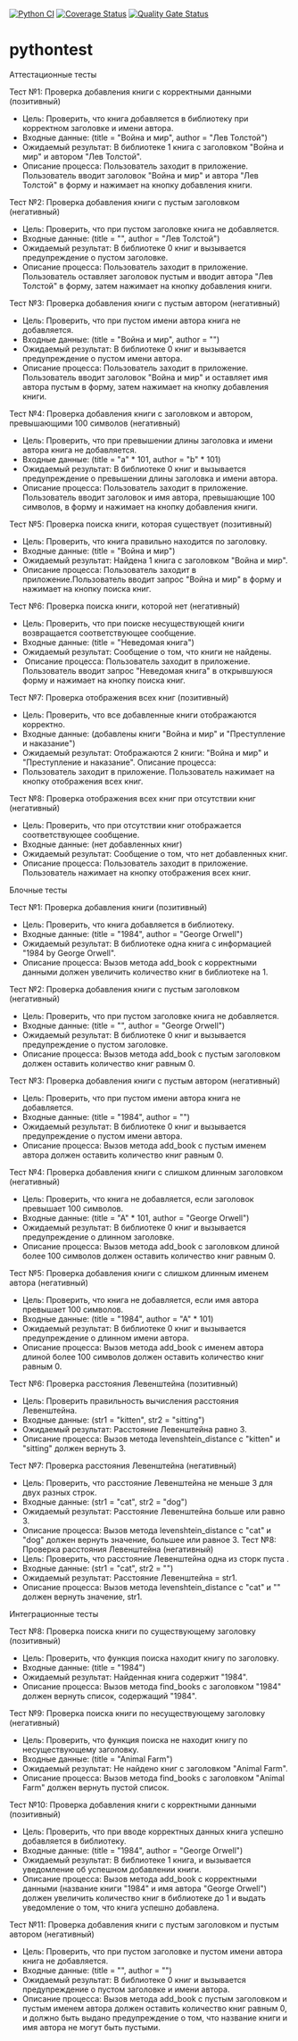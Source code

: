 [![Python CI](https://github.com/Alexanderkona/pythontest/actions/workflows/python-app.yml/badge.svg)](https://github.com/Alexanderkona/pythontest/actions/workflows/python-app.yml)
[![Coverage Status](https://coveralls.io/repos/github/Alexanderkona/pythontest/badge.svg?branch=main)](https://coveralls.io/github/Alexanderkona/pythontest?branch=main)
[![Quality Gate Status](https://sonarcloud.io/api/project_badges/measure?project=Alexanderkona_pythontest&metric=alert_status)](https://sonarcloud.io/dashboard?id=Alexanderkona_pythontest)

# pythontest

 
Аттестационные тесты 

Тест №1: Проверка добавления книги с корректными данными (позитивный)
- Цель: Проверить, что книга добавляется в библиотеку при корректном заголовке и имени автора. 
- Входные данные: (title = "Война и мир", author = "Лев Толстой") 
- Ожидаемый результат: В библиотеке 1 книга с заголовком "Война и мир" и автором "Лев Толстой". 
- Описание процесса: Пользователь заходит в приложение. Пользователь вводит заголовок "Война и мир" и автора "Лев Толстой" в форму и нажимает на кнопку добавления книги.

Тест №2: Проверка добавления книги с пустым заголовком (негативный)
- Цель: Проверить, что при пустом заголовке книга не добавляется. 
- Входные данные: (title = "", author = "Лев Толстой") 
- Ожидаемый результат: В библиотеке 0 книг и вызывается предупреждение о пустом заголовке. 
- Описание процесса: Пользователь заходит в приложение. Пользователь оставляет заголовок пустым и вводит автора "Лев Толстой" в форму, затем нажимает на кнопку добавления книги.

Тест №3: Проверка добавления книги с пустым автором (негативный)
- Цель: Проверить, что при пустом имени автора книга не добавляется.
- Входные данные: (title = "Война и мир", author = "") 
- Ожидаемый результат: В библиотеке 0 книг и вызывается предупреждение о пустом имени автора.
- Описание процесса: Пользователь заходит в приложение. Пользователь вводит заголовок "Война и мир" и оставляет имя автора пустым в форму, затем нажимает на кнопку добавления книги.

Тест №4: Проверка добавления книги с заголовком и автором, превышающими 100 символов (негативный)
- Цель: Проверить, что при превышении длины заголовка и имени автора книга не добавляется. 
- Входные данные: (title = "a" * 101, author = "b" * 101)
- Ожидаемый результат: В библиотеке 0 книг и вызывается предупреждение о превышении длины заголовка и имени автора. 
- Описание процесса: Пользователь заходит в приложение. Пользователь вводит заголовок и имя автора, превышающие 100 символов, в форму и нажимает на кнопку добавления книги.

Тест №5: Проверка поиска книги, которая существует (позитивный)
- Цель: Проверить, что книга правильно находится по заголовку.
- Входные данные: (title = "Война и мир")
- Ожидаемый результат: Найдена 1 книга с заголовком "Война и мир". 
- Описание процесса: Пользователь заходит в приложение.Пользователь вводит запрос "Война и мир" в форму и нажимает на кнопку поиска книг.

Тест №6: Проверка поиска книги, которой нет (негативный) 
- Цель: Проверить, что при поиске несуществующей книги возвращается соответствующее сообщение. 
- Входные данные: (title = "Неведомая книга")
- Ожидаемый результат: Сообщение о том, что книги не найдены.
-  Описание процесса: Пользователь заходит в приложение. Пользователь вводит запрос "Неведомая книга" в открывшуюся форму и нажимает на кнопку поиска книг.

Тест №7: Проверка отображения всех книг (позитивный)
- Цель: Проверить, что все добавленные книги отображаются корректно. 
- Входные данные: (добавлены книги "Война и мир" и "Преступление и наказание")
- Ожидаемый результат: Отображаются 2 книги: "Война и мир" и "Преступление и наказание". Описание процесса: 
- Пользователь заходит в приложение. Пользователь нажимает на кнопку отображения всех книг.

Тест №8: Проверка отображения всех книг при отсутствии книг (негативный)
- Цель: Проверить, что при отсутствии книг отображается соответствующее сообщение.
- Входные данные: (нет добавленных книг)
- Ожидаемый результат: Сообщение о том, что нет добавленных книг. 
- Описание процесса: Пользователь заходит в приложение. Пользователь нажимает на кнопку отображения всех книг.




Блочные тесты

Тест №1: Проверка добавления книги (позитивный)
- Цель: Проверить, что книга добавляется в библиотеку.
- Входные данные: (title = "1984", author = "George Orwell")
- Ожидаемый результат: В библиотеке одна книга с информацией "1984 by George Orwell".
- Описание процесса: Вызов метода add_book с корректными данными должен увеличить количество книг в библиотеке на 1.

Тест №2: Проверка добавления книги с пустым заголовком (негативный)
- Цель: Проверить, что при пустом заголовке книга не добавляется.
- Входные данные: (title = "", author = "George Orwell")
- Ожидаемый результат: В библиотеке 0 книг и вызывается предупреждение о пустом заголовке.
- Описание процесса: Вызов метода add_book с пустым заголовком должен оставить количество книг равным 0.

Тест №3: Проверка добавления книги с пустым автором (негативный)
- Цель: Проверить, что при пустом имени автора книга не добавляется.
- Входные данные: (title = "1984", author = "")
- Ожидаемый результат: В библиотеке 0 книг и вызывается предупреждение о пустом имени автора.
- Описание процесса: Вызов метода add_book с пустым именем автора должен оставить количество книг равным 0.

Тест №4: Проверка добавления книги с слишком длинным заголовком (негативный)
- Цель: Проверить, что книга не добавляется, если заголовок превышает 100 символов.
- Входные данные: (title = "A" * 101, author = "George Orwell")
- Ожидаемый результат: В библиотеке 0 книг и вызывается предупреждение о длинном заголовке.
- Описание процесса: Вызов метода add_book с заголовком длиной более 100 символов должен оставить количество книг равным 0.

Тест №5: Проверка добавления книги с слишком длинным именем автора (негативный)
- Цель: Проверить, что книга не добавляется, если имя автора превышает 100 символов.
- Входные данные: (title = "1984", author = "A" * 101)
- Ожидаемый результат: В библиотеке 0 книг и вызывается предупреждение о длинном имени автора.
- Описание процесса: Вызов метода add_book с именем автора длиной более 100 символов должен оставить количество книг равным 0.

Тест №6: Проверка расстояния Левенштейна (позитивный)
- Цель: Проверить правильность вычисления расстояния Левенштейна.
- Входные данные: (str1 = "kitten", str2 = "sitting")
- Ожидаемый результат: Расстояние Левенштейна равно 3.
- Описание процесса: Вызов метода levenshtein_distance с "kitten" и "sitting" должен вернуть 3.

Тест №7: Проверка расстояния Левенштейна (негативный)
- Цель: Проверить, что расстояние Левенштейна не меньше 3 для двух разных строк.
- Входные данные: (str1 = "cat", str2 = "dog")
- Ожидаемый результат: Расстояние Левенштейна больше или равно 3.
- Описание процесса: Вызов метода levenshtein_distance с "cat" и "dog" должен вернуть значение, большее или равное 3.
Тест №8: Проверка расстояния Левенштейна (негативный)
- Цель: Проверить, что расстояние Левенштейна одна из сторк пуста .
- Входные данные: (str1 = "cat", str2 = "")
- Ожидаемый результат: Расстояние Левенштейна = str1.
- Описание процесса: Вызов метода levenshtein_distance с "cat" и "" должен вернуть значение, str1.

Интеграционные тесты

Тест №8: Проверка поиска книги по существующему заголовку (позитивный)
- Цель: Проверить, что функция поиска находит книгу по заголовку.
- Входные данные: (title = "1984")
- Ожидаемый результат: Найденная книга содержит "1984".
- Описание процесса: Вызов метода find_books с заголовком "1984" должен вернуть список, содержащий "1984".

Тест №9: Проверка поиска книги по несуществующему заголовку (негативный)
- Цель: Проверить, что функция поиска не находит книгу по несуществующему заголовку.
- Входные данные: (title = "Animal Farm")
- Ожидаемый результат: Не найдено книг с заголовком "Animal Farm".
- Описание процесса: Вызов метода find_books с заголовком "Animal Farm" должен вернуть пустой список.

Тест №10: Проверка добавления книги с корректными данными (позитивный)
- Цель: Проверить, что при вводе корректных данных книга успешно добавляется в библиотеку.
- Входные данные: (title = "1984", author = "George Orwell")
- Ожидаемый результат: В библиотеке 1 книга, и вызывается уведомление об успешном добавлении книги.
- Описание процесса: Вызов метода add_book с корректными данными (название книги "1984" и имя автора "George Orwell") должен увеличить количество книг в библиотеке до 1 и выдать уведомление о том, что книга успешно добавлена.

Тест №11: Проверка добавления книги с пустым заголовком и пустым автором (негативный)
- Цель: Проверить, что при пустом заголовке и пустом имени автора книга не добавляется.
- Входные данные: (title = "", author = "")
- Ожидаемый результат: В библиотеке 0 книг и вызывается предупреждение о пустом заголовке и имени автора.
- Описание процесса: Вызов метода add_book с пустым заголовком и пустым именем автора должен оставить количество книг равным 0, и должно быть выдано предупреждение о том, что название книги и имя автора не могут быть пустыми.



